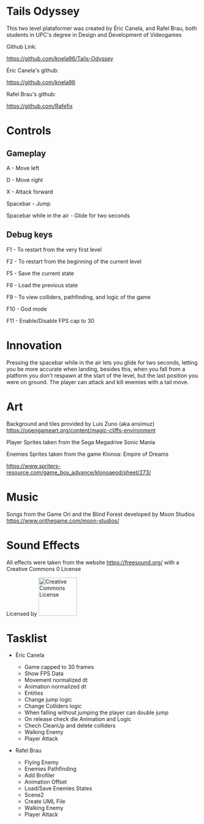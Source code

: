﻿# Tails Odyssey

This two level plataformer was created by Éric Canela, and Rafel Brau, 
both students in UPC's degree in Design and Development of Videogames

Github Link:

https://github.com/knela96/Tails-Odyssey

Éric Canela's github:

https://github.com/knela96

Rafel Brau's github:

https://github.com/Rafefix


# Controls
## Gameplay

A - Move left

D - Move right

X - Attack forward

Spacebar - Jump

Spacebar while in the air - Glide for two seconds

## Debug keys

F1 - To restart from the very first level

F2 - To restart from the beginning of the current level

F5 - Save the current state

F6 - Load the previous state

F9 - To view colliders, pathfinding, and logic of the game

F10 - God mode

F11 - ​Enable/Disable ​FPS cap to 30


# Innovation 

Pressing the spacebar while in the air lets you glide for two seconds, letting you be more accurate when landing, 
besides this, when you fall from a platform you don't respawn at the start of the level, but the last position you were on ground.
The player can attack and kill enemies with a tail move.

# Art

Background and tiles provided by Luis Zuno (aka ansimuz) https://opengameart.org/content/magic-cliffs-environment

Player Sprites taken from the Sega Megadrive Sonic Mania

Enemies Sprites taken from the game Klonoa: Empire of Dreams

https://www.spriters-resource.com/game_boy_advance/klonoaeod/sheet/273/

# Music

Songs from the Game Ori and the Blind Forest developed by Moon Studios https://www.orithegame.com/moon-studios/

# Sound Effects

All effects were taken from the website https://freesound.org/ with a Creative Commons 0 License

Licensed by <a rel="license" href="https://creativecommons.org/publicdomain/zero/1.0/deed.es_ES%22%3E"><img alt="Creative Commons License" width="100" src="https://www.fairkom.eu/sites/default/files/styles/middlecolumn_full/public/image/cc0-300x169.png?itok=W3DC-8TA" /></a>

# Tasklist

* Èric Canela
   * Game capped to 30 frames
   * Show FPS Data
   * Movement normalized dt
   * Animation normalized dt
   * Entities
   * Change jump logic
   * Change Colliders logic
   * When falling without jumping the player can double jump
   * On release check die Animation and Logic
   * Chech CleanUp and delete colliders
   * Walking Enemy
   * Player Attack

* Rafel Brau
   * Flying Enemy
   * Enemies Pathfinding
   * Add Brofiler
   * Animation Offset
   * Load/Save Enemies States
   * Scene2
   * Create UML File
   * Walking Enemy
   * Player Attack
